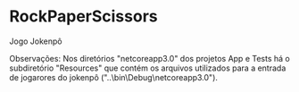 # RockPaperScissors
Jogo Jokenpô

Observações:
Nos diretórios "netcoreapp3.0" dos projetos App e Tests há o subdiretório "Resources" que contém os arquivos utilizados para a entrada de jogarores do jokenpô ("..\bin\Debug\netcoreapp3.0").

